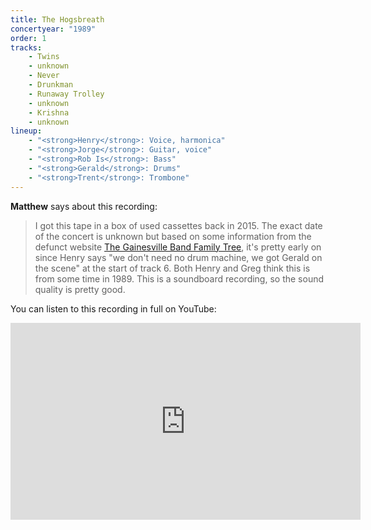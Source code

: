 ```yaml
---
title: The Hogsbreath
concertyear: "1989"
order: 1
tracks:
    - Twins
    - unknown
    - Never
    - Drunkman
    - Runaway Trolley
    - unknown
    - Krishna
    - unknown
lineup:
    - "<strong>Henry</strong>: Voice, harmonica"
    - "<strong>Jorge</strong>: Guitar, voice"
    - "<strong>Rob Is</strong>: Bass"
    - "<strong>Gerald</strong>: Drums"
    - "<strong>Trent</strong>: Trombone"
---
```

**Matthew** says about this recording:

> I got this tape in a box of used cassettes back in 2015. The exact date of the concert is unknown but based on some information from the defunct website [The Gainesville Band Family Tree](https://web.archive.org/web/20050312212145/http://www.gainesvillebandfamilytree.com/article.php?TYPE=band&ID=537), it's pretty early on since Henry says "we don't need no drum machine, we got Gerald on the scene" at the start of track 6. Both Henry and Greg think this is from some time in 1989. This is a soundboard recording, so the sound quality is pretty good.

You can listen to this recording in full on YouTube:

<div style="text-align: center;">
<iframe width="560" height="315" src="https://www.youtube.com/embed/KsSK72H171M?si=-q_5j-2xn9oyTYIu" title="YouTube video player" frameborder="0" allow="accelerometer; autoplay; clipboard-write; encrypted-media; gyroscope; picture-in-picture; web-share" allowfullscreen></iframe>
</div>
